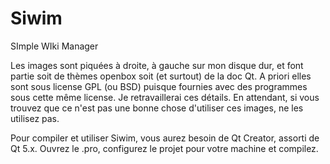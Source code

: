 # Siwim
SImple WIki Manager

Les images sont piquées à droite, à gauche sur mon disque dur, et font partie soit de thèmes openbox soit (et surtout) de la doc Qt. A priori elles sont sous license GPL (ou BSD) puisque fournies avec des programmes sous cette même license. Je retravaillerai ces détails. En attendant, si vous trouvez que ce n'est pas une bonne chose d'utiliser ces images, ne les utilisez pas.

Pour compiler et utiliser Siwim, vous aurez besoin de Qt Creator, assorti de Qt 5.x. Ouvrez le .pro, configurez le projet pour votre machine et compilez.
